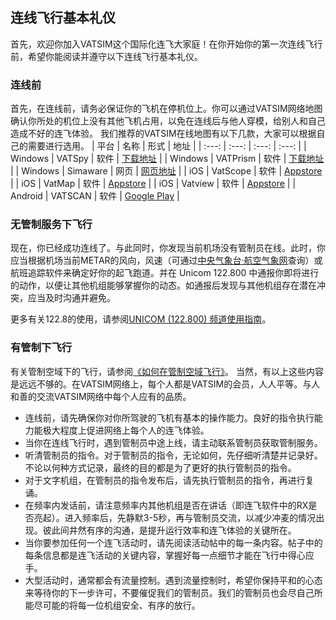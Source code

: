 ## 连线飞行基本礼仪  
首先，欢迎你加入VATSIM这个国际化连飞大家庭！在你开始你的第一次连线飞行前，希望你能阅读并遵守以下连线飞行基本礼仪。  

### 连线前 
首先，在连线前，请务必保证你的飞机在停机位上。你可以通过VATSIM网络地图确认你所处的机位上没有其他飞机占用，以免在连线后与他人穿模，给别人和自己造成不好的连飞体验。
我们推荐的VATSIM在线地图有以下几款，大家可以根据自己的需要进行选用。
| 平台 | 名称 | 形式 | 地址 |
| :---: | :---: | :---: | :---: |
| Windows | VATSpy | 软件 | [下载地址](https://vatspy.rosscarlson.dev/) |
| Windows | VATPrism | 软件 | [下载地址](https://vatprism.org/) |
| Windows | Simaware | 网页 | [网页地址](https://simaware.ca/) |
| iOS | VatScope | 软件 | [Appstore](https://apps.apple.com/cn/app/vatscope/id1303293807?l=zhcn) |
| iOS | VatMap | 软件 | [Appstore](https://apps.apple.com/cn/app/vatmap/id641159906?l=zhcn) |
| iOS | Vatview | 软件 | [Appstore](https://apps.apple.com/cn/app/vatview/id1562497035?l=zhcn) |
| Android | VATSCAN | 软件 | [Google Play](https://play.google.com/store/apps/details?id=com.stratospherelabs.vatscan&hl=en_US&gl=US) |

### 无管制服务下飞行

现在，你已经成功连线了。与此同时，你发现当前机场没有管制员在线。此时，你应当根据机场当前METAR的风向，风速（可通过[中央气象台·航空气象网](http://aviation.nmc.cn)查询）或航班追踪软件来确定好你的起飞跑道。并在 Unicom 122.800 中通报你即将进行的动作，以便让其他机组能够掌握你的动态。如通报后发现与其他机组存在潜在冲突，应当及时沟通并避免。

更多有关122.8的使用，请参阅[UNICOM (122.800) 频道使用指南](https://community.vatprc.net/t/topic/1353)。

### 有管制下飞行

有关管制空域下的飞行，请参阅[《如何在管制空域飞行》](https://community.vatprc.net/t/topic/6798/)。
当然，有以上这些内容是远远不够的。在VATSIM网络上，每个人都是VATSIM的会员，人人平等。与人和善的交流VATSIM网络中每个人应有的品质。

- 连线前，请先确保你对你所驾驶的飞机有基本的操作能力。良好的指令执行能力能极大程度上促进网络上每个人的连飞体验。
- 当你在连线飞行时，遇到管制员中途上线，请主动联系管制员获取管制服务。
- 听清管制员的指令。对于管制员的指令，无论如何，先仔细听清楚并记录好。不论以何种方式记录，最终的目的都是为了更好的执行管制员的指令。
- 对于文字机组，在管制员的指令发布后，请先执行管制员的指令，再进行复诵。
- 在频率内发话前，请注意频率内其他机组是否在讲话（即连飞软件中的RX是否亮起）。进入频率后，先静默3-5秒，再与管制员交流，以减少冲麦的情况出现。彼此间井然有序的沟通，是提升运行效率和连飞体验的关键所在。
- 当你要参加任何一个连飞活动时，请先阅读活动帖中的每一条内容。帖子中的每条信息都是连飞活动的关键内容，掌握好每一点细节才能在飞行中得心应手。
- 大型活动时，通常都会有流量控制。遇到流量控制时，希望你保持平和的心态来等待你的下一步许可，不要催促我们的管制员。我们的管制员也会尽自己所能尽可能的将每一位机组安全、有序的放行。
